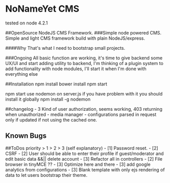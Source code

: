 # NoNameYet CMS
tested on node 4.2.1

##OpenSource NodeJS CMS Framework.
###Simple node powered CMS.
Simple and light CMS framework build with plain NodeJS/express.

####Why
That's what I need to bootstrap small projects.

###Ongoing
All basic function are working, it's time to give backend some UX/UI and start adding utility to backend, I'm thinking of a plugin system to add functionality with node modules, I'll start it when I'm done with everything else

##Installation
	npm install
	bower install
	npm start

npm start use nodemon on server.js if you have problem with it you should install it globally
	npm install -g nodemon

##changelog
	- 3 Kind of user authorization, seems working, 403 returning when unauthorized
	- media manager
	- configurations parsed in request only if updated if not using the cached one.

## Known Bugs

##ToDos
	priority > 1 > 2 > 3 (self explanatory)
	- [1] Password reset.
	- [2] CSRF
	- [2] User should be able to enter their profile if guest/moderator and edit basic data &&|| delete account
	- [3] Refactor all in controllers
	- [2] File browser in tinyMCE ??
	- [3] Optimize here and there
	- [3] add google analytics from configurations
	- [3] Blank template with only ejs rendering of data to let users bootstrap their theme.